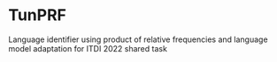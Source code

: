 # TunPRF
Language identifier using product of relative frequencies and language model adaptation for ITDI 2022 shared task
